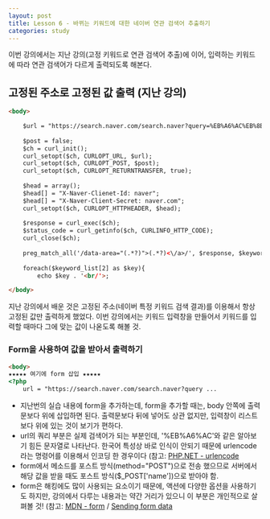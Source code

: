 ```yaml
---
layout: post
title: Lesson 6 - 바뀌는 키워드에 대한 네이버 연관 검색어 추출하기
categories: study
---
```


이번 강의에서는 지난 강의(고정 키워드로 연관 검색어 추출)에 이어, 입력하는 키워드에 따라 연관 검색어가 다르게 출력되도록 해본다.

## 고정된 주소로 고정된 값 출력 (지난 강의)
~~~html
<body>

	$url = "https://search.naver.com/search.naver?query=%EB%A6%AC%EB%8B%88%EC%A7%80";
	
	$post = false;
	$ch = curl_init();
	curl_setopt($ch, CURLOPT_URL, $url);
	curl_setopt($ch, CURLOPT_POST, $post);
	curl_setopt($ch, CURLOPT_RETURNTRANSFER, true);
	
	$head = array();
	$head[] = "X-Naver-Clienet-Id: naver";
	$head[] = "X-Naver-Client-Secret: naver.com";
	curl_setopt($ch, CURLOPT_HTTPHEADER, $head);
	
	$response = curl_exec($ch);
	$status_code = curl_getinfo($ch, CURLINFO_HTTP_CODE);
	curl_close($ch);
	
	preg_match_all('/data-area="(.*?)">(.*?)<\/a>/', $response, $keyword_list);
	
	foreach($keyword_list[2] as $key){
		echo $key . '<br/'>;

</body>
~~~

지난 강의에서 배운 것은 고정된 주소(네이버 특정 키워드 검색 결과)를 이용해서 항상 고정된 값만 출력하게 했었다. 이번 강의에서는 키워드 입력창을 만들어서 키워드를 입력할 때마다 그에 맞는 값이 나옫도록 해볼 것.

### Form을 사용하여 값을 받아서 출력하기
~~~html
<body>
★★★★★ 여기에 form 삽입 ★★★★★
<?php 
	url = "https://search.naver.com/search.naver?query ...
~~~

* 지난번의 실습 내용에 form을 추가하는데, form을 추가할 때는, body 안쪽에 출력문보다 위에 삽입하면 된다. 출력문보다 뒤에 넣어도 상관 없지만, 입력창이 리스트보다 위에 있는 것이 보기가 편하다.
* url의 쿼리 부분은 실제 검색어가 되는 부분인데, '%EB%A6%AC'와 같은 알아보기 힘든 문자열로 나타난다. 한국어 특성상 바로 인식이 안되기 때문에 urlencode라는 명령어를 이용해서 인코딩 한 경우이다 (참고: [PHP.NET - urlencode](http://php.net/manual/kr/function.urlencode.php)
* form에서 메소드를 포스트 방식(method="POST")으로 전송 했으므로 서버에서 해당 값을 받을 때도 포스트 방식($_POST['name'])으로 받아야 함.
* form은 해킹에도 많이 사용되는 요소이기 때문에, 액션에 다양한 옵션을 사용하기도 하지만, 강의에서 다루는 내용과는 약간 거리가 있으니 이 부분은 개인적으로 살펴볼 것! (참고: [MDN - form](https://developer.mozilla.org/en-US/docs/Web/HTML/Element/form) / [Sending form data](https://developer.mozilla.org/en-US/docs/Learn/HTML/Forms/Sending_and_retrieving_form_data)


